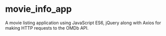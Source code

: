 # movie_info_app
A movie listing application using JavaScript ES6, jQuery along with Axios for making HTTP requests to the OMDb API.
